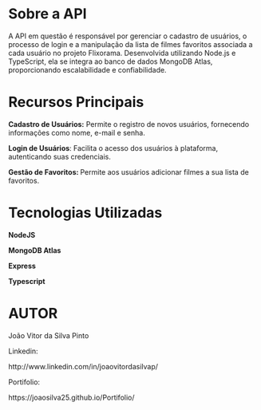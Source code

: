 <h1>Sobre a API</h1>
<p>A API em questão é responsável por gerenciar o cadastro de usuários, o processo de login e a manipulação da lista de filmes favoritos associada a cada usuário no projeto Flixorama. Desenvolvida utilizando Node.js e TypeScript, ela se integra ao banco de dados MongoDB Atlas, proporcionando escalabilidade e confiabilidade.</p>

<h1>Recursos Principais</h1>
<p><strong>Cadastro de Usuários:</strong> Permite o registro de novos usuários, fornecendo informações como nome, e-mail e senha.</p>
<p><strong>Login de Usuários</strong>: Facilita o acesso dos usuários à plataforma, autenticando suas credenciais.</p>
<p><strong>Gestão de Favoritos: </strong>Permite aos usuários adicionar filmes a sua lista de favoritos.</p>

<h1>Tecnologias Utilizadas</h1>

<p><strong>NodeJS</strong></p>
<p><strong>MongoDB Atlas</strong></p>
<p><strong>Express</strong></p>
<p><strong>Typescript</strong></p>


<h1>AUTOR</h1>
<p>João Vitor da Silva Pinto</p>

<p>Linkedin:</p>
http://www.linkedin.com/in/joaovitordasilvap/


<p>Portifolio:</p>
https://joaosilva25.github.io/Portifolio/

